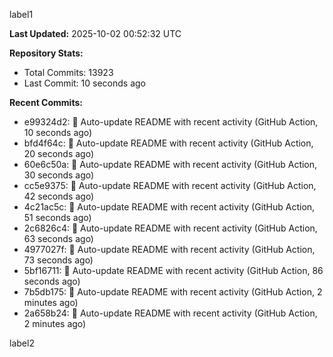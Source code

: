 
label1 
<!-- ACTIVITY_START -->
**Last Updated:** 2025-10-02 00:52:32 UTC

**Repository Stats:**
- Total Commits: 13923
- Last Commit: 10 seconds ago

**Recent Commits:**
- e99324d2: 🤖 Auto-update README with recent activity (GitHub Action, 10 seconds ago)
- bfd4f64c: 🤖 Auto-update README with recent activity (GitHub Action, 20 seconds ago)
- 60e6c50a: 🤖 Auto-update README with recent activity (GitHub Action, 30 seconds ago)
- cc5e9375: 🤖 Auto-update README with recent activity (GitHub Action, 42 seconds ago)
- 4c21ac5c: 🤖 Auto-update README with recent activity (GitHub Action, 51 seconds ago)
- 2c6826c4: 🤖 Auto-update README with recent activity (GitHub Action, 63 seconds ago)
- 4977027f: 🤖 Auto-update README with recent activity (GitHub Action, 73 seconds ago)
- 5bf16711: 🤖 Auto-update README with recent activity (GitHub Action, 86 seconds ago)
- 7b5db175: 🤖 Auto-update README with recent activity (GitHub Action, 2 minutes ago)
- 2a658b24: 🤖 Auto-update README with recent activity (GitHub Action, 2 minutes ago)
<!-- ACTIVITY_END -->

label2
